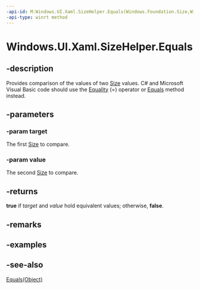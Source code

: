 ```yaml
---
-api-id: M:Windows.UI.Xaml.SizeHelper.Equals(Windows.Foundation.Size,Windows.Foundation.Size)
-api-type: winrt method
---
```


<!-- Method syntax
public bool Equals(Windows.Foundation.Size target, Windows.Foundation.Size value)
-->

# Windows.UI.Xaml.SizeHelper.Equals

## -description

Provides comparison of the values of two [Size](../windows.foundation/size.md) values. C# and Microsoft Visual Basic code should use the [Equality](/dotnet/api/windows.foundation.size.op_equality?view=dotnet-uwp-10.0&preserve-view=true) (=) operator or [Equals](/dotnet/api/windows.foundation.size.equals?view=dotnet-uwp-10.0&preserve-view=true) method instead.



## -parameters

### -param target

The first [Size](../windows.foundation/size.md) to compare.

### -param value

The second [Size](../windows.foundation/size.md) to compare.

## -returns

**true** if *target* and *value* hold equivalent values; otherwise, **false**.

## -remarks

## -examples

## -see-also

[Equals(Object)](/dotnet/api/system.object.equals?view=dotnet-uwp-10.0&preserve-view=true)
